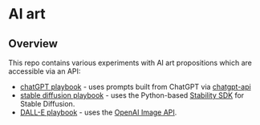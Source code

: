 # AI art

## Overview
This repo contains various experiments with AI art propositions which are accessible via an API:
* [chatGPT playbook](chatgpt-playbook.ipynb) - uses prompts built from ChatGPT via [chatgpt-api](https://github.com/taranjeet/chatgpt-api)
* [stable diffusion playbook](stablediffusion_playbook.ipynb) - uses the Python-based [Stability SDK](https://github.com/Stability-AI/stability-sdk) for Stable Diffusion. 
* [DALL-E playbook](dall-e_playbook.ipynb) - uses the [OpenAI Image API](https://beta.openai.com/docs/guides/images/usage). 

